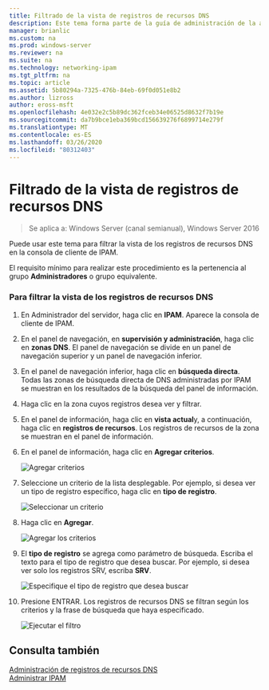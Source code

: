 ```yaml
---
title: Filtrado de la vista de registros de recursos DNS
description: Este tema forma parte de la guía de administración de la administración de direcciones IP (IPAM) en Windows Server 2016.
manager: brianlic
ms.custom: na
ms.prod: windows-server
ms.reviewer: na
ms.suite: na
ms.technology: networking-ipam
ms.tgt_pltfrm: na
ms.topic: article
ms.assetid: 5b80294a-7325-476b-84eb-69f0d051e8b2
ms.author: lizross
author: eross-msft
ms.openlocfilehash: 4e032e2c5b89dc362fceb34e06525d8632f7b19e
ms.sourcegitcommit: da7b9bce1eba369bcd156639276f6899714e279f
ms.translationtype: MT
ms.contentlocale: es-ES
ms.lasthandoff: 03/26/2020
ms.locfileid: "80312403"
---
```

# <a name="filter-the-view-of-dns-resource-records"></a>Filtrado de la vista de registros de recursos DNS

>Se aplica a: Windows Server (canal semianual), Windows Server 2016

Puede usar este tema para filtrar la vista de los registros de recursos DNS en la consola de cliente de IPAM.  
  
El requisito mínimo para realizar este procedimiento es la pertenencia al grupo **Administradores** o grupo equivalente.  
  
### <a name="to-filter-the-view-of-dns-resource-records"></a>Para filtrar la vista de los registros de recursos DNS  
  
1.  En Administrador del servidor, haga clic en **IPAM**. Aparece la consola de cliente de IPAM.  
  
2.  En el panel de navegación, en **supervisión y administración**, haga clic en **zonas DNS**.  El panel de navegación se divide en un panel de navegación superior y un panel de navegación inferior.  
  
3.  En el panel de navegación inferior, haga clic en **búsqueda directa**. Todas las zonas de búsqueda directa de DNS administradas por IPAM se muestran en los resultados de la búsqueda del panel de información.  
  
4.  Haga clic en la zona cuyos registros desea ver y filtrar.  
  
5.  En el panel de información, haga clic en **vista actual**y, a continuación, haga clic en **registros de recursos**. Los registros de recursos de la zona se muestran en el panel de información.  
  
6.  En el panel de información, haga clic en **Agregar criterios**.  
  
    ![Agregar criterios](../../media/Filter-the-View-of-DNS-Resource-Records/ipam_FilterRR_01.jpg)  
  
7.  Seleccione un criterio de la lista desplegable. Por ejemplo, si desea ver un tipo de registro específico, haga clic en **tipo de registro**.  
  
    ![Seleccionar un criterio](../../media/Filter-the-View-of-DNS-Resource-Records/ipam_FilterRR_02.jpg)  
  
8.  Haga clic en **Agregar**.  
  
    ![Agregar los criterios](../../media/Filter-the-View-of-DNS-Resource-Records/ipam_FilterRR_03.jpg)  
  
9. El **tipo de registro** se agrega como parámetro de búsqueda. Escriba el texto para el tipo de registro que desea buscar. Por ejemplo, si desea ver solo los registros SRV, escriba **SRV**.  
  
    ![Especifique el tipo de registro que desea buscar](../../media/Filter-the-View-of-DNS-Resource-Records/ipam_FilterRR_04.jpg)  
  
10. Presione ENTRAR. Los registros de recursos DNS se filtran según los criterios y la frase de búsqueda que haya especificado.  
  
    ![Ejecutar el filtro](../../media/Filter-the-View-of-DNS-Resource-Records/ipam_FilterRR_05.jpg)  
  
## <a name="see-also"></a>Consulta también  
[Administración de registros de recursos DNS](DNS-Resource-Record-Management.md)  
[Administrar IPAM](Manage-IPAM.md)  
  


